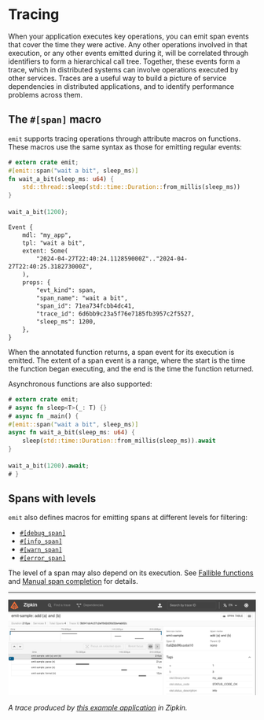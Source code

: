 # Tracing

When your application executes key operations, you can emit span events that cover the time they were active. Any other operations involved in that execution, or any other events emitted during it, will be correlated through identifiers to form a hierarchical call tree. Together, these events form a trace, which in distributed systems can involve operations executed by other services. Traces are a useful way to build a picture of service dependencies in distributed applications, and to identify performance problems across them.

## The `#[span]` macro

`emit` supports tracing operations through attribute macros on functions. These macros use the same syntax as those for emitting regular events:

```rust
# extern crate emit;
#[emit::span("wait a bit", sleep_ms)]
fn wait_a_bit(sleep_ms: u64) {
    std::thread::sleep(std::time::Duration::from_millis(sleep_ms))
}

wait_a_bit(1200);
```

```text
Event {
    mdl: "my_app",
    tpl: "wait a bit",
    extent: Some(
        "2024-04-27T22:40:24.112859000Z".."2024-04-27T22:40:25.318273000Z",
    ),
    props: {
        "evt_kind": span,
        "span_name": "wait a bit",
        "span_id": 71ea734fcbb4dc41,
        "trace_id": 6d6bb9c23a5f76e7185fb3957c2f5527,
        "sleep_ms": 1200,
    },
}
```

When the annotated function returns, a span event for its execution is emitted. The extent of a span event is a range, where the start is the time the function began executing, and the end is the time the function returned.

Asynchronous functions are also supported:

```rust
# extern crate emit;
# async fn sleep<T>(_: T) {}
# async fn _main() {
#[emit::span("wait a bit", sleep_ms)]
async fn wait_a_bit(sleep_ms: u64) {
    sleep(std::time::Duration::from_millis(sleep_ms)).await
}

wait_a_bit(1200).await;
# }
```

## Spans with levels

`emit` also defines macros for emitting spans at different levels for filtering:

- [`#[debug_span]`](https://docs.rs/emit/0.11.1/emit/attr.debug_span.html)
- [`#[info_span]`](https://docs.rs/emit/0.11.1/emit/attr.info_span.html)
- [`#[warn_span]`](https://docs.rs/emit/0.11.1/emit/attr.warn_span.html)
- [`#[error_span]`](https://docs.rs/emit/0.11.1/emit/attr.error_span.html)

The level of a span may also depend on its execution. See [Fallible functions](./tracing/fallible-functions.md) and [Manual span completion](./tracing/manual-span-completion.md) for details.

-----

![an example trace in Zipkin](../asset/trace-zipkin.png)

_A trace produced by [this example application](https://github.com/emit-rs/emit/tree/main/examples/trace_zipkin) in Zipkin._
